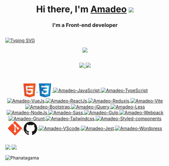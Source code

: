 
<h1 align="center">Hi there, I'm <a href="https://amadeobon.netlify.app/" target="_blank">Amadeo</a>
<img src="https://github.com/blackcater/blackcater/raw/main/images/Hi.gif" height="32"/></h1>
<h3 align="center"> I'm a Front-end developer</h3>

##


[![Typing SVG](https://readme-typing-svg.herokuapp.com?color=%2336BCF7&center=true&vCenter=true&width=650&lines=|Oi+|Hello+|+Hola+|Bonjour+|Привет+|你好+|こんにちは+|नमस्ते;+Welcome+to+my+profile+🌍 )](https://git.io/typing-svg)
<!-- Oi | Hola | Olá | Bonjour | Привет | 你好 | こんにちは | أهلا | नमस्ते -->

<div id="header" align="center">
    <a href="yhttps://github.com/Ahmed-dev-dragon/">
  <img src="https://developers.giphy.com/branch/master/static/api-512d36c09662682717108a38bbb5c57d.gif" width="480"/>
       </a>
</div>

##

<div align="center">
  <a href="https://github.com/Amadeo-Frontend">
  <img height="180em" src="https://github-readme-stats.vercel.app/api?username=Amadeo-Frontend&show_icons=true&theme=codeSTACKr&include_all_commits=true&count_private=true"/>
  <img height="180em" src="https://github-readme-stats.vercel.app/api/top-langs/?username=Amadeo-Frontend&layout=compact&langs_count=7&theme=github_dark"/>
</div>
  
  ## 
   
  <div style="display: inline_block" align="center"><br>
     <img align="center" alt="Amadeo-HTML" height="45" width="45" src="https://raw.githubusercontent.com/devicons/devicon/master/icons/html5/html5-original.svg">
     <img align="center" alt="Amadeo-CSS" height="45" width="45" src="https://raw.githubusercontent.com/devicons/devicon/master/icons/css3/css3-original.svg">
     <img align="center" alt="Amadeo-JavaScript" height="45" width="45" src="https://github.com/Amadeo-Frontend/devicon/blob/master/icons/javascript/javascript-original.svg">
      <img align="center" alt="Amadeo-TypeScript" height="45" width="45" src="https://github.com/Amadeo-Frontend/devicon/blob/master/icons/typescript/typescript-original.svg">
     <img align="center" alt="Amadeo-VueJs" height="45" width="45" src="https://github.com/Amadeo-Frontend/devicon/blob/master/icons/vuejs/vuejs-original-wordmark.svg">
     <img align="center" alt="Amadeo-ReactJs" height="45" widith="45" src="https://github.com/Amadeo-Frontend/devicon/blob/master/icons/react/react-original.svg">
      <img align="center" alt="Amadeo-Reduxjs" height="45" widith="45" src="https://github.com/Amadeo-Frontend/devicon/blob/master/icons/redux/redux-original.svg">
     <img align="center" alt="Amadeo-Vite" height="45" widith="45" src="https://camo.githubusercontent.com/61e102d7c605ff91efedb9d7e47c1c4a07cef59d3e1da202fd74f4772122ca4e/68747470733a2f2f766974656a732e6465762f6c6f676f2e737667">
     <img align="center" alt="Amadeo-Bootstrap" height="45" width="45" src="https://github.com/Amadeo-Frontend/devicon/blob/master/icons/bootstrap/bootstrap-original-wordmark.svg">
      <img align="center" alt="Amadeo-jQuery" height="45" widith="45" src="https://github.com/Amadeo-Frontend/devicon/blob/master/icons/jquery/jquery-original-wordmark.svg">   
     <img align="center" alt="Amadeo-Less" height="45" widith="45" onmouseover="this.style.position='relative'; this.parentNode.style.position='relative';" src="https://github.com/Amadeo-Frontend/devicon/blob/master/icons/less/less-plain-wordmark.svg">
      <span style="position: absolute; bottom: 100%; left: 0; background-color: #000; color: #fff; padding: 5px; z-index: 1;"></span>
     <img align="center" alt="Amadeo-NodeJs" height="45" widith="45" src="https://github.com/Amadeo-Frontend/devicon/blob/master/icons/nodejs/nodejs-original.svg">
     <img align="center" alt="Amadeo-Sass" height="45" widith="45" src="https://github.com/Amadeo-Frontend/devicon/blob/master/icons/sass/sass-original.svg">
     <img align="center" alt="Amadeo-Gulp" height="45" widith="45" src="https://github.com/Amadeo-Frontend/devicon/blob/master/icons/gulp/gulp-plain.svg">
     <img align="center" alt="Amadeo-Webpack" height="45" widith="45" src="https://github.com/Amadeo-Frontend/devicon/blob/master/icons/webpack/webpack-original.svg">
     <img align="center" alt="Amadeo-Grunt" height="45" widith="45" src="https://github.com/Amadeo-Frontend/devicon/blob/master/icons/grunt/grunt-original-wordmark.svg">
     <img align="center" alt="Amadeo-Tailwindcss" height="45" widith="45" src="https://github.com/Amadeo-Frontend/devicon/blob/master/icons/tailwindcss/tailwindcss-plain.svg">
     <img align="center" alt="Amadeo-Styled-components" height="45" widith="45" src="https://styled-components.com/logo.png">
      <img align="center" alt="Amadeo-GIT" height="45" widith="45" src="https://github.com/devicons/devicon/blob/master/icons/git/git-original.svg">
     <img align="center" alt="Amadeo-GITHUB" height="45" widith="45" src="https://github.com/devicons/devicon/blob/master/icons/github/github-original.svg">
     <img align="center" alt="Amadeo-VScode" height="45" widith="45" src="https://github.com/Amadeo-Frontend/devicon/blob/master/icons/vscode/vscode-original-wordmark.svg">
      <img align="center" alt="Amadeo-Jest" height="45" widith="45" src="https://github.com/Amadeo-Frontend/devicon/blob/master/icons/jest/jest-plain.svg">
      <img align="center" alt="Amadeo-Wordpress" height="45" widith="45" src="https://github.com/Amadeo-Frontend/devicon/blob/master/icons/wordpress/wordpress-original.svg">
   </div>
  
  ##

  <div>
     <a href="https://www.instagram.com/amadeo_bon/" target="_blank"><img src="https://img.shields.io/badge/-Instagram-%23E4405F?style=for-the-badge&logo=instagram&logoColor=white" target="_blank"></a>
     <a href="https://discord.gg/Amadeo_Bon#3732" target="_blank"><img src="https://img.shields.io/badge/Discord-7289DA?style=for-the-badge&logo=discord&logoColor=white" target="_blank"></a>
      
  
  
  ![Phanatagama](https://raw.githubusercontent.com/Trilokia/Trilokia/379277808c61ef204768a61bbc5d25bc7798ccf1/bottom_header.svg)
    
  </div>

